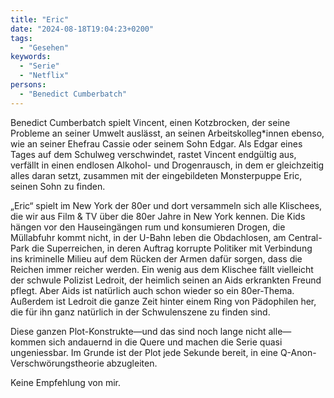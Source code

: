 ```yaml
---
title: "Eric"
date: "2024-08-18T19:04:23+0200"
tags:
  - "Gesehen"
keywords:
  - "Serie"
  - "Netflix"
persons:
  - "Benedict Cumberbatch"
---
```


Benedict Cumberbatch spielt Vincent, einen Kotzbrocken, der seine Probleme an seiner Umwelt auslässt, an seinen Arbeitskolleg\*innen ebenso, wie an seiner Ehefrau Cassie oder seinem Sohn Edgar. Als Edgar eines Tages auf dem Schulweg verschwindet, rastet Vincent endgültig aus, verfällt in einen endlosen Alkohol- und Drogenrausch, in dem er gleichzeitig alles daran setzt, zusammen mit der eingebildeten Monsterpuppe Eric, seinen Sohn zu finden.

„Eric“ spielt im New York der 80er und dort versammeln sich alle Klischees, die wir aus Film & TV über die 80er Jahre in New York kennen. Die Kids hängen vor den Hauseingängen rum und konsumieren Drogen, die Müllabfuhr kommt nicht, in der U-Bahn leben die Obdachlosen, am Central-Park die Superreichen, in deren Auftrag korrupte Politiker mit Verbindung ins kriminelle Milieu auf dem Rücken der Armen dafür sorgen, dass die Reichen immer reicher werden. Ein wenig aus dem Klischee fällt vielleicht der schwule Polizist Ledroit, der heimlich seinen an Aids erkrankten Freund pflegt. Aber Aids ist natürlich auch schon wieder so ein 80er-Thema. Außerdem ist Ledroit die ganze Zeit hinter einem Ring von Pädophilen her, die für ihn ganz natürlich in der Schwulenszene zu finden sind. 

Diese ganzen Plot-Konstrukte—und das sind noch lange nicht alle—kommen sich andauernd in die Quere und machen die Serie quasi ungeniessbar. Im Grunde ist der Plot jede Sekunde bereit, in eine Q-Anon-Verschwörungstheorie abzugleiten. 

Keine Empfehlung von mir.
